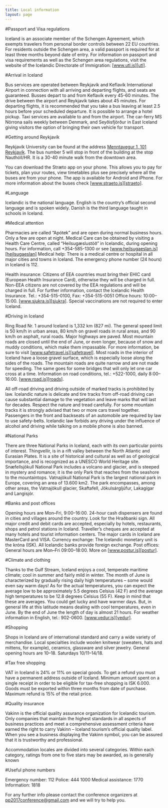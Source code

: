 ```yaml
---
title: Local information
layout: page
---
```



#Passport and Visa regulations

Iceland is an associate member of the Schengen Agreement, which exempts
travelers from personal border controls between 22 EU countries. For residents
outside the Schengen area, a valid passport is required for at least three
months beyond date of entry. For information on passport and visa requirements
as well as the Schengen area regulations, visit the website of the Icelandic
Directorate of Immigration: [www.utl.is][utl].

#Arrival in Iceland

Bus services are operated between Reykjavík and Keflavík International Airport
in connection with all arriving and departing flights, and seats are guaranteed.
Busses depart to and from Keflavík every 45-60 minutes. The drive between the
airport and Reykjavík takes about 45 minutes. For departing flights, it is
recommended that you take a bus leaving at least 2.5 hours before your scheduled
departure. It is possible to arrange a hotel pickup. Taxi services are available
to and from the airport. The car-ferry MS Nörrona sails weekly between Denmark,
and Seyðisfjörður in East Iceland giving visitors the option of bringing their
own vehicle for transport.

#Getting around Reykjavík

Reykjavík University can be found at the address [Menntavegur 1, 101
Reykjavík][maptouniversity]. The bus number 5 will stop in front of the building
at the stop Nauthóll/HR. It is a 30-40 minute walk from the downtown area.

You can download the Stræto app on your phone. This allows you to pay for
tickets, plan your routes, view timetables plus see precisely where all the
buses are from your phone. The app is available for Android and iPhone. For more
information about the buses check [www.straeto.is][straeto].

#Language

Icelandic is the national language. English is the country’s official second
language and is spoken widely. Danish is the third language taught in schools in
Iceland.

#Medical attention

Pharmacies are called “Apótek” and are open during normal business hours. Only a
few are open at night. Medical Care can be obtained by visiting a Health Care
Centre, called “Heilsugæslustöð” in Icelandic, during opening hours. For
information, call +354-585-1300 or see [www.heilsugaeslan.is][heilsugaeslan] Medical help: There
is a medical centre or hospital in all major cities and towns in Iceland. The
emergency phone number (24 hours) in Iceland is 112.

Health insurance: Citizens of EEA countries must bring their EHIC card (European
Health Insurance Card), otherwise they will be charged in full. Non-EEA citizens
are not covered by the EEA regulations and will be charged in full. For further
information, contact the Icelandic Health Insurance. Tel.: +354-515-0100, Fax:
+354-515-0051 Office hours: 10:00–15:00. [www.sjukra.is][sjukra]. Special vaccinations are
not required to enter Iceland.

#Driving in Iceland

Ring Road Nr. 1 around Iceland is 1,332 km (827 mi). The general speed limit is
50 km/h in urban areas, 80 km/h on gravel roads in rural areas, and 90 km/h on
asphalt, rural roads. Major highways are paved. Most mountain roads are closed
until the end of June, or even longer, because of snow and muddy conditions,
which make them impassable. For more information, be sure to visit
[www.safetravel.is][safetravel]. Most roads in the interior of Iceland have a loose gravel
surface, which is especially loose along the sides of the roads. The mountain
roads are quite narrow and are not made for speeding. The same goes for some
bridges that will only let one car cross at a time. Information on road
conditions, tel.: +522-1000, daily 8:00–16:00. [www.road.is][roads].

All off-road driving and driving outside of marked tracks is prohibited by law.
Icelandic nature is delicate and tire tracks from off-road driving can cause
substantial damage to the vegetation and leave marks that will last for decades.
Respect the nature and tread carefully. For some mountain tracks it is strongly
advised that two or more cars travel together. Passengers in the front and
backseats of an automobile are required by law to use safety-belts. Icelandic
law forbids any driving under the influence of alcohol and driving while talking
on a mobile phone is also banned.

#National Parks

There are three National Parks in Iceland, each with its own particular points
of interest. Thingvellir, is in a rift valley between the North Atlantic and
Eurasian Plates. It is a site of historical and cultural as well as of
geological importance, and is recognized as a UNESCO World Heritage site.
Snæfellsjökull National Park includes a volcano and glacier, and is steeped in
mystery and romance; it is the only Park that reaches from the seashore to the
mountaintops. Vatnajökull National Park is the largest national park in Europe,
covering an area of 13.600 km2. The park encompasses, among other areas, the
Vatnajökull glacier, Skaftafell, Jökulsárgljúfur, Lakagígar and Langisjór.

#Banks and post offices

Opening hours are Mon–Fri, 9:00–16:00. 24-hour cash dispensers are found in
cities and villages around the country. Look for the Hraðbanki sign. All major
credit and debit cards are accepted, especially by hotels, restaurants, shops
and petrol stations in Iceland. Traveller’s cheques are accepted at many hotels
and tourist information centers. The major cards in Iceland are MasterCard and
VISA. Currency exchange: The Icelandic monetary unit is the króna (ISK). All
Icelandic banks provide foreign exchange. Post offices: General hours are
Mon–Fri 09:00–18:00. More on [www.postur.is][postur].

#Climate and clothing

Thanks to the Gulf Stream, Iceland enjoys a cool, temperate maritime climate;
cool in summer and fairly mild in winter. The month of June is characterized by
gradually rising daily high temperatures – some would even say warm days! As for
the actual temperatures, you can expect the average low to be approximately 5.5
degrees Celsius (42 F) and the average high temperatures to be 12.8 degrees
Celsius (55 F). Keep in mind that these are averages. You could get lucky and
have warmer days. But, in general life at this latitude means dealing with cool
temperatures, even in June. By the end of June the length of day is almost 21
hours. For weather information in English, tel.: 902-0600.
[www.vedur.is][vedur].

#Shopping

Shops in Iceland are of international standard and carry a wide variety of
merchandise. Local specialties include woolen knitwear (sweaters, hats and
mittens, for example), ceramics, glassware and silver jewelry. General opening
hours are 10–18. Saturdays 10/11–14/18.

#Tax free shopping

VAT in Iceland is 24% or 11% on special goods. To get a refund you must have a
permanent address outside of Iceland. Minimum amount spent on a single receipt
in order to be eligible for tax-free shopping is ISK 6.000. Goods must be
exported within three months from date of purchase. Maximum refund is 15% of the
retail price.

#Quality insurance

Vakinn is the official quality assurance organization for Icelandic tourism.
Only companies that maintain the highest standards in all aspects of business
practices and meet a comprehensive assessment criteria have earned the right to
carry Vakinn – Iceland tourism’s official quality label. When you see a business
displaying the Vakinn symbol, you can be assured that it is trustworthy and
professional.

Accommodation locales are divided into several categories. Within each category,
ratings from one to five stars may be awarded, as is generally known

#Useful phone numbers

Emergency number: 112
Police: 444 1000
Medical assistance: 1770
Information: 1818


For any further info please contact the conference organizers at
pp2017conference@gmail.com and we will try to help you.

[maptouniversity]: https://www.google.is/maps/place/Reykjavik+University/@64.1261982,-21.9331785,15z/data=!4m5!3m4!1s0x48d60b4e184b7e19:0xb87126c26f3d3420!8m2!3d64.1237635!4d-21.9269558
[straeto]: www.straeto.is/en
[heilsugaeslan]: www.heilsugaeslan.is
[roads]: www.road.is
[vedur]: http://en.vedur.is
[utl]: www.utl.is/english
[sjukra]: www.sjukra.is
[safetravel]: www.safetravel.is
[postur]: www.postur.is/en
